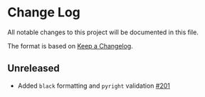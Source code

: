 # Change Log

All notable changes to this project will be documented in this file.
 
The format is based on [Keep a Changelog](http://keepachangelog.com/).
 
## Unreleased

- Added `black` formatting and `pyright` validation [#201](https://github.com/stjudecloud/workflows/pull/201)